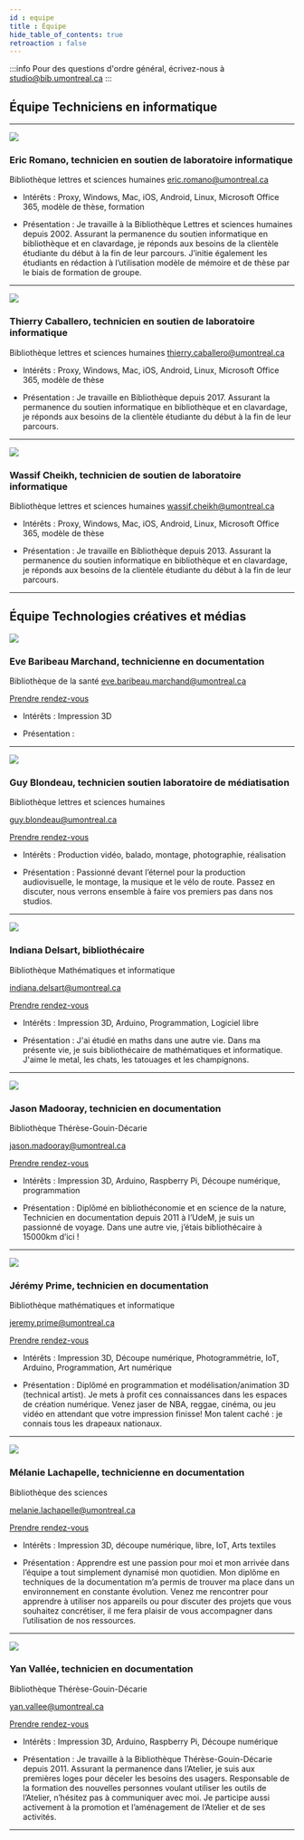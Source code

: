 ```yaml
---
id : equipe
title : Équipe
hide_table_of_contents: true
retroaction : false
---
```


:::info
Pour des questions d'ordre général, écrivez-nous à studio@bib.umontreal.ca
:::

## Équipe Techniciens en informatique


----------------

![](/img/team/personne.webp)

### Eric Romano, technicien en soutien de laboratoire informatique

Bibliothèque lettres et sciences humaines
eric.romano@umontreal.ca

- Intérêts : Proxy, Windows, Mac, iOS, Android, Linux, Microsoft Office 365, modèle de thèse, formation

- Présentation : Je travaille à la Bibliothèque Lettres et sciences humaines depuis 2002. Assurant la permanence du soutien informatique en bibliothèque et en clavardage, je réponds aux besoins de la clientèle étudiante du début à la fin de leur parcours. J’initie également les étudiants en rédaction à l’utilisation modèle de mémoire et de thèse par le biais de formation de groupe.

----------------

![](/img/team/personne.webp)

### Thierry Caballero, technicien en soutien de laboratoire informatique

Bibliothèque lettres et sciences humaines
thierry.caballero@umontreal.ca

- Intérêts : Proxy, Windows, Mac, iOS, Android, Linux, Microsoft Office 365, modèle de thèse

- Présentation : Je travaille en Bibliothèque depuis 2017. Assurant la permanence du soutien informatique en bibliothèque et en clavardage, je réponds aux besoins de la clientèle étudiante du début à la fin de leur parcours. 

----------------

![](/img/team/personne.webp)

### Wassif Cheikh, technicien de soutien de laboratoire informatique

Bibliothèque lettres et sciences humaines
wassif.cheikh@umontreal.ca

- Intérêts : Proxy, Windows, Mac, iOS, Android, Linux, Microsoft Office 365, modèle de thèse

- Présentation : Je travaille en Bibliothèque depuis 2013. Assurant la permanence du soutien informatique en bibliothèque et en clavardage, je réponds aux besoins de la clientèle étudiante du début à la fin de leur parcours.

----------------

## Équipe Technologies créatives et médias

![](/img/team/eve.webp)

### Eve Baribeau Marchand, technicienne en documentation

Bibliothèque de la santé
eve.baribeau.marchand@umontreal.ca

 [Prendre rendez-vous](#)

- Intérêts : Impression 3D

- Présentation : 

----------------

![](/img/team/guy.webp)

### Guy Blondeau, technicien soutien laboratoire de médiatisation

Bibliothèque lettres et sciences humaines

guy.blondeau@umontreal.ca

 [Prendre rendez-vous](#)

- Intérêts : Production vidéo, balado, montage, photographie, réalisation

- Présentation : Passionné devant l’éternel pour la production audiovisuelle, le montage, la musique et le vélo de route. Passez en discuter, nous verrons ensemble à faire vos premiers pas dans nos studios.

----------------

![](/img/team/indiana.webp)

### Indiana Delsart, bibliothécaire

Bibliothèque Mathématiques et informatique

indiana.delsart@umontreal.ca

 [Prendre rendez-vous](#)

- Intérêts : Impression 3D, Arduino, Programmation, Logiciel libre

- Présentation : J'ai étudié en maths dans une autre vie. Dans ma présente vie, je suis bibliothécaire de mathématiques et informatique. J'aime le metal, les chats, les tatouages et les champignons.

----------------

![](/img/team/jason.webp)

### Jason Madooray, technicien en documentation

Bibliothèque Thérèse-Gouin-Décarie

jason.madooray@umontreal.ca

 [Prendre rendez-vous](#)

- Intérêts : Impression 3D, Arduino, Raspberry Pi, Découpe numérique, programmation

- Présentation : Diplômé en bibliothéconomie et en science de la nature, Technicien en documentation depuis 2011 à l’UdeM, je suis un passionné de voyage. Dans une autre vie, j’étais bibliothécaire à 15000km d’ici ! 

----------------

![](/img/team/jeremy.webp)

### Jérémy Prime, technicien en documentation

Bibliothèque mathématiques et informatique

jeremy.prime@umontreal.ca

 [Prendre rendez-vous](#)

- Intérêts : Impression 3D, Découpe numérique, Photogrammétrie, IoT, Arduino, Programmation, Art numérique

- Présentation : Diplômé en programmation et modélisation/animation 3D (technical artist). Je mets à profit ces connaissances dans les espaces de création numérique. Venez jaser de NBA, reggae, cinéma, ou jeu vidéo en attendant que votre impression finisse! Mon talent caché : je connais tous les drapeaux nationaux.

----------------

![](/img/team/melanie.webp)

### Mélanie Lachapelle, technicienne en documentation

Bibliothèque des sciences

melanie.lachapelle@umontreal.ca

 [Prendre rendez-vous](#)

- Intérêts : Impression 3D, découpe numérique, libre, IoT, Arts textiles

- Présentation : Apprendre est une passion pour moi et mon arrivée dans l’équipe a tout simplement dynamisé mon quotidien.
Mon diplôme en techniques de la documentation m’a permis de trouver ma place dans un environnement en constante évolution.
Venez me rencontrer pour apprendre à utiliser nos appareils ou pour discuter des projets que vous souhaitez concrétiser, il me fera plaisir de vous accompagner dans l’utilisation de nos ressources.

----------------

![](/img/team/yan.webp)

### Yan Vallée, technicien en documentation

Bibliothèque Thérèse-Gouin-Décarie

yan.vallee@umontreal.ca

 [Prendre rendez-vous](#)

- Intérêts : Impression 3D, Arduino, Raspberry Pi, Découpe numérique

- Présentation : Je travaille à la Bibliothèque Thérèse-Gouin-Décarie depuis 2011. Assurant la permanence dans l’Atelier, je suis aux premières loges pour déceler les besoins des usagers. Responsable de la formation des nouvelles personnes voulant utiliser les outils de l’Atelier, n’hésitez pas à communiquer avec moi. Je participe aussi activement à la promotion et l’aménagement de l’Atelier et de ses activités.

----------------
